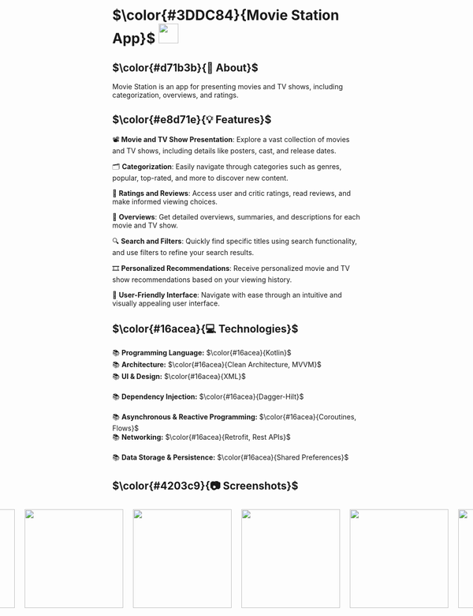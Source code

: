 # $\color{#3DDC84}{Movie Station App}$  <img height="40" src="https://user-images.githubusercontent.com/25181517/117269608-b7dcfb80-ae58-11eb-8e66-6cc8753553f0.png" />

## $\color{#d71b3b}{🚀 About}$

Movie Station is an app for presenting movies and TV shows, including categorization, overviews, and ratings.


## $\color{#e8d71e}{💡 Features}$

📽️ **Movie and TV Show Presentation**: Explore a vast collection of movies and TV shows, including details like posters, cast, and release dates.

🗂️ **Categorization**: Easily navigate through categories such as genres, popular, top-rated, and more to discover new content.

🌟 **Ratings and Reviews**: Access user and critic ratings, read reviews, and make informed viewing choices.

📝 **Overviews**: Get detailed overviews, summaries, and descriptions for each movie and TV show.

🔍 **Search and Filters**: Quickly find specific titles using search functionality, and use filters to refine your search results.

🎞️ **Personalized Recommendations**: Receive personalized movie and TV show recommendations based on your viewing history.

🌟 **User-Friendly Interface**: Navigate with ease through an intuitive and visually appealing user interface.


## $\color{#16acea}{💻 Technologies}$

📚 <b>Programming Language:</b> $\color{#16acea}{Kotlin}$
<br>
📚 <b>Architecture:</b> $\color{#16acea}{Clean Architecture, MVVM}$ 
<br>
📚 <b>UI & Design:</b> $\color{#16acea}{XML}$  
<br>
📚 <b>Dependency Injection:</b> $\color{#16acea}{Dagger-Hilt}$   
<br>
📚 <b>Asynchronous & Reactive Programming:</b> $\color{#16acea}{Coroutines, Flows}$
<br>
📚 <b>Networking:</b> $\color{#16acea}{Retrofit, Rest APIs}$    
<br>
📚 <b>Data Storage & Persistence:</b> $\color{#16acea}{Shared Preferences}$    

## $\color{#4203c9}{📷 Screenshots}$

<div style="display: flex; justify-content: center;">
  <img src="https://github.com/abdelrahmanmohamed19/Movie-Station/assets/61879243/959c5c98-5643-4742-9b51-7bd3e31c72d4" width="200" hspace="10" vspace="10">
  <img src="https://github.com/abdelrahmanmohamed19/Movie-Station/assets/61879243/d1d9f4ca-9782-477b-8db2-74786e21f494" width="200" hspace="10" vspace="10">
  <img src="https://github.com/abdelrahmanmohamed19/Movie-Station/assets/61879243/004f3b5d-024a-4aac-a7a9-fdcead5f8baf" width="200" hspace="10" vspace="10">
  <img src="https://github.com/abdelrahmanmohamed19/Movie-Station/assets/61879243/6e800e8d-acfb-4b7e-9bda-3f2a808bb2f6" width="200" hspace="10" vspace="10">
  <img src="https://github.com/abdelrahmanmohamed19/Movie-Station/assets/61879243/fc0d2c65-b058-44d1-a70d-76882363a6aa" width="200" hspace="10" vspace="10">
  <img src="https://github.com/abdelrahmanmohamed19/Movie-Station/assets/61879243/aa797ef1-1e56-4d13-9da0-7e03f846a264" width="200" hspace="10" vspace="10">
</div>
